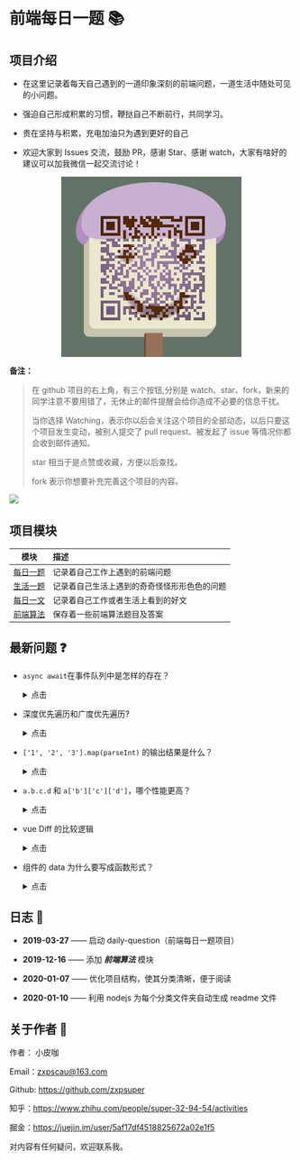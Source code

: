 # 前端每日一题 :books:

## 项目介绍

- 在这里记录着每天自己遇到的一道印象深刻的前端问题，一道生活中随处可见的小问题。

- 强迫自己形成积累的习惯，鞭挞自己不断前行，共同学习。

- 贵在坚持与积累，充电加油只为遇到更好的自己

- 欢迎大家到 Issues 交流，鼓励 PR，感谢 Star、感谢 watch，大家有啥好的建议可以加我微信一起交流讨论！

<img src="./image/wechat.png" style="width: 320px; margin: 0 auto; display: block">

**备注：**

> 在 github 项目的右上角，有三个按钮,分别是 watch、star、fork，新来的同学注意不要用错了，无休止的邮件提醒会给你造成不必要的信息干扰。
>
> 当你选择 Watching，表示你以后会关注这个项目的全部动态，以后只要这个项目发生变动，被别人提交了 pull request、被发起了 issue 等情况你都会收到邮件通知。
>
> star 相当于是点赞或收藏，方便以后查找。
>
> fork 表示你想要补充完善这个项目的内容。

![](./image/fork_and_star.jpg)

## 项目模块

|           模块            | 描述                                         |
| :-----------------------: | :------------------------------------------- |
| [每日一题](./front_end/)  | 记录着自己工作上遇到的前端问题               |
|    [生活一题](./life/)    | 记录着自己生活上遇到的奇奇怪怪形形色色的问题 |
|  [每日一文](./article/)   | 记录着自己工作或者生活上看到的好文           |
| [前端算法](./algorithm//) | 保存着一些前端算法题目及答案                 |

## 最新问题 :question:

- `async await`在事件队列中是怎样的存在？

  <details>
  <summary>点击</summary>

  从字面意思上看await就是等待，await 等待的是一个表达式，这个表达式的返回值可以是一个 promise 对象也可以是其他值。

  很多人以为 await 会一直等待之后的表达式执行完之后才会继续执行后面的代码，实际上 await 是一个让出线程的标志。await 后面的表达式会先执行一遍，将 await 后面的代码加入到 microtask中，然后就会跳出整个 async 函数来执行后面的代码。

  由于因为 async await 本身就是 promise+generato r的语法糖。所以 await 后面的代码是 microtask。所以
    ```js
    async function async1() {
      console.log('async1 start');
      await async2();
      console.log('async1 end');
    }
    // 等价于
    async function async1() {
      console.log('async1 start');
      Promise.resolve(async2()).then(() => {
                    console.log('async1 end');
            })
    }
    ```
  </details>

- 深度优先遍历和广度优先遍历?

  <details>
  <summary>点击</summary>

  深度优先：找到一个节点后，把它的后辈都找出来，最常用递归法。

  广度优先：找到一个节点后，把他同级的兄弟节点都找出来放在前边，把孩子放到后边，最常用 while

  </details>


- `['1', '2', '3'].map(parseInt)` 的输出结果是什么？

  <details>
  <summary>点击</summary>

  第一眼看到这个题目的时候，脑海跳出的答案是 `[1, 2, 3]`，但是真正的答案是`[1, NaN, NaN]`。

  首先让我们回顾一下，map 函数的第一个参数 callback：

  `var new_array = arr.map(function callback(currentValue[, index[, array]]) { // Return element for new_array }[, thisArg])`

  这个 callback 一共可以接收三个参数，其中第一个参数代表当前被处理的元素，而第二个参数代表该元素的索引。

  而parseInt则是用来解析字符串的，使字符串成为指定基数的整数。
  `parseInt(string, radix)`
  接收两个参数，第一个表示被处理的值（字符串），第二个表示为解析时的基数。

  了解这两个函数后，我们可以模拟一下运行情况
  ```js
  parseInt('1', 0) //radix为0时，且string参数不以“0x”和“0”开头时，按照10为基数处理。这个时候返回1

  parseInt('2', 1) //基数为1（1进制）表示的数中，最大值小于2，所以无法解析，返回NaN

  parseInt('3', 2) //基数为2（2进制）表示的数中，最大值小于3，所以无法解析，返回NaN
  ```
  map函数返回的是一个数组，所以最后结果为 `[1, NaN, NaN]`

  </details>

- `a.b.c.d` 和 `a['b']['c']['d']`，哪个性能更高？

  <details>
  <summary>点击</summary>

  a.b.c.d 比 a['b']['c']['d'] 性能高点，后者还要考虑 [ ] 中是变量的情况，再者，从两种形式的结构来看，显然编译器解析前者要比后者容易些，自然也就快一点。

  ![两者的 AST 对比](https://user-images.githubusercontent.com/9009389/56872978-501d9a00-6a61-11e9-9e69-85ff00c031fc.png)

  </details>
  
- vue Diff 的比较逻辑

  
  <details>
  <summary>点击</summary>

    Vue 只会对**新旧节点**中 **父节点是相同节点** 的 **那一层子节点** 进行比较

    也可以说成是

    **只有两个新旧节点是相同节点的时候，才会去比较他们各自的子节点**

    最大的根节点一开始可以直接比较

    这也叫做 **同层级比较**，并不需要递归，虽然好像降低了一些复用性，也是为了避免过度优化，是一种很高效的 Diff 算法


    **比较逻辑：**
    
    1、能不移动，尽量不移动

    2、没得办法，只好移动

    3、实在不行，新建或删除

  </details>

- 组件的 data 为什么要写成函数形式？

  <details>
  <summary>点击</summary>

    Vue 的组件都是可复用的，一个组件创建好后，可以在多个地方复用，而不管复用多少次，组件内的 data 都应该是相互隔离，互不影响的，所以组件每复用一次，data 就应该复用一次，每一处复用组件的 data 改变应该对其他复用组件的数据不影响。

    为了实现这样的效果，data 就不能是单纯的对象，而是以一个函数返回值的形式，所以每个组件实例可以维护独立的数据拷贝，不会相互影响。

  </details>

## 日志 :ledger:

- **2019-03-27** —— 启动 daily-question（前端每日一题项目）

- **2019-12-16** —— 添加 **_前端算法_** 模块

- **2020-01-07** —— 优化项目结构，使其分类清晰，便于阅读

- **2020-01-10** —— 利用 nodejs 为每个分类文件夹自动生成 readme 文件

## 关于作者 :boy:

作者： 小皮咖

Email：zxpscau@163.com

Github: https://github.com/zxpsuper

知乎：https://www.zhihu.com/people/super-32-94-54/activities

掘金：https://juejin.im/user/5af17df4518825672a02e1f5

对内容有任何疑问，欢迎联系我。
